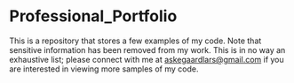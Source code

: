 # Professional_Portfolio
This is a repository that stores a few examples of my code. Note that sensitive information has been removed from my work. This is in no way an exhaustive list; please connect with me at askegaardlars@gmail.com if you are interested in viewing more samples of my code.
